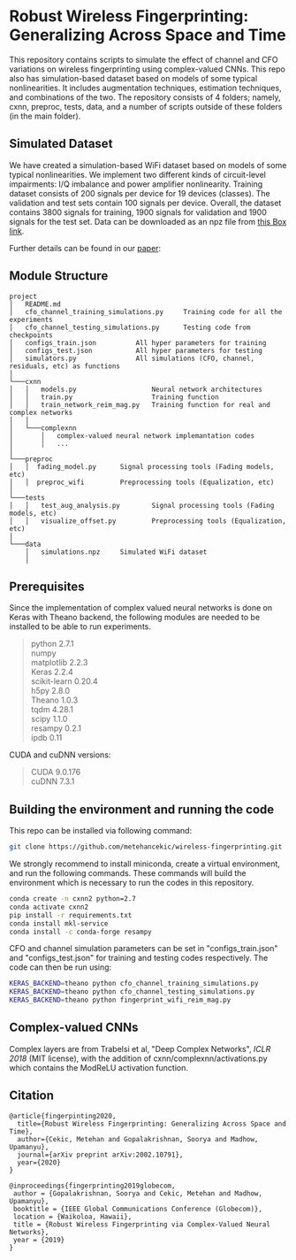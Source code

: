 # Robust Wireless Fingerprinting: Generalizing Across Space and Time #


This repository contains scripts to simulate the effect of channel and CFO variations on wireless fingerprinting using complex-valued CNNs. This repo also has simulation-based dataset based on models of some typical nonlinearities. It includes augmentation techniques, estimation techniques, and combinations of the two. The repository consists of 4 folders; namely, cxnn, preproc, tests, data, and a number of scripts outside of these folders (in the main folder). 

## Simulated Dataset #

We have created a simulation-based WiFi dataset based on models of some typical nonlinearities. We implement two different kinds of circuit-level impairments: I/Q imbalance and power amplifier nonlinearity. Training dataset consists of 200 signals per device for 19 devices (classes). The validation and test sets contain 100 signals per device. Overall, the dataset contains 3800 signals for training, 1900 signals for validation and 1900 signals for the test set. Data can be downloaded as an npz file from [this Box link](https://ucsb.box.com/s/ddub4zlp2wbckk4l1v1785yw2aluzfru).

Further details can be found in our [paper](https://arxiv.org/pdf/2002.10791.pdf):

## Module Structure #

```
project
│   README.md
│   cfo_channel_training_simulations.py     Training code for all the experiments
│   cfo_channel_testing_simulations.py      Testing code from checkpoints
│   configs_train.json          All hyper parameters for training
│   configs_test.json           All hyper parameters for testing
│   simulators.py               All simulations (CFO, channel, residuals, etc) as functions
│
└───cxnn
│   │   models.py                   Neural network architectures
│   │   train.py                    Training function
│   │   train_network_reim_mag.py   Training function for real and complex networks
│   │ 
│   └───complexnn
│       │   complex-valued neural network implemantation codes
│       │   ...
│   
└───preproc   
│   │  fading_model.py      Signal processing tools (Fading models, etc)   
│   │  preproc_wifi         Preprocessing tools (Equalization, etc)
│
└───tests
│   │   test_aug_analysis.py        Signal processing tools (Fading models, etc)   
│   │   visualize_offset.py         Preprocessing tools (Equalization, etc)   
│
└───data
    │   simulations.npz     Simulated WiFi dataset
    │   
```

## Prerequisites #

Since the implementation of complex valued neural networks is done on Keras with Theano backend, the following modules are needed to be installed to be able to run experiments.

> python                    2.7.1\
> numpy                     \
> matplotlib                2.2.3\
> Keras                     2.2.4\
> scikit-learn              0.20.4\
> h5py                      2.8.0\
> Theano                    1.0.3\
> tqdm                      4.28.1\
> scipy                     1.1.0\
> resampy                   0.2.1\
> ipdb                      0.11 

CUDA and cuDNN versions:

> CUDA                  	9.0.176\
> cuDNN                     7.3.1

## Building the environment and running the code #

This repo can be installed via following command:

```bash
git clone https://github.com/metehancekic/wireless-fingerprinting.git
```

We strongly recommend to install miniconda, create a virtual environment, and run the following commands. These commands will build the environment which is necessary to run the codes in this repository.

```bash
conda create -n cxnn2 python=2.7
conda activate cxnn2
pip install -r requirements.txt 
conda install mkl-service
conda install -c conda-forge resampy
```

CFO and channel simulation parameters can be set in "configs_train.json" and "configs_test.json" for training and testing codes respectively. The code can then be run using: 


```bash
KERAS_BACKEND=theano python cfo_channel_training_simulations.py
KERAS_BACKEND=theano python cfo_channel_testing_simulations.py
KERAS_BACKEND=theano python fingerprint_wifi_reim_mag.py
```

## Complex-valued CNNs

Complex layers are from Trabelsi et al, "Deep Complex Networks", *ICLR 2018* (MIT license), with the addition of cxnn/complexnn/activations.py which contains the ModReLU activation function.

## Citation

```
@article{fingerpinting2020,
  title={Robust Wireless Fingerprinting: Generalizing Across Space and Time},
  author={Cekic, Metehan and Gopalakrishnan, Soorya and Madhow, Upamanyu},
  journal={arXiv preprint arXiv:2002.10791},
  year={2020}
}
```

```
@inproceedings{fingerprinting2019globecom,
 author = {Gopalakrishnan, Soorya and Cekic, Metehan and Madhow, Upamanyu},
 booktitle = {IEEE Global Communications Conference (Globecom)},
 location = {Waikoloa, Hawaii},
 title = {Robust Wireless Fingerprinting via Complex-Valued Neural Networks},
 year = {2019}
}
```
